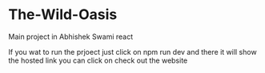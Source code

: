 # The-Wild-Oasis

Main project in Abhishek Swami react

If you wat to run the prjoect just click on npm run dev and there it will show the hosted link you can click on check out the website
